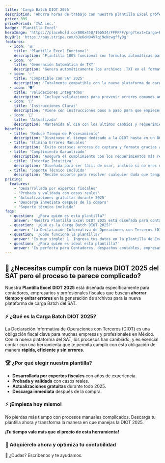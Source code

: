 ```yaml
---
title: 'Carga Batch DIOT 2025'
description: 'Ahorra horas de trabajo con nuestra plantilla Excel profesional para DIOT 2025. Genera archivos .TXT automáticamente y cumple con los nuevos requerimientos del SAT de forma rápida y sin errores. ¡Lista para usar hoy mismo! ⚡📊'
price: 399
pricePeriod: 'IVA inc.'
badge: 'Plantilla Excel'
heroImage: 'https://placehold.co/800x450/166534/FFFFFF/png?text=Carga+Batch+DIOT+2025'
buyUrl: 'https://buy.stripe.com/bJe6oH94V7qj9eNcwgffy0g'
features:
  - icon: '📊'
    title: 'Plantilla Excel Funcional'
    description: 'Plantilla 100% funcional con fórmulas automáticas para un uso inmediato.'
  - icon: '⚙️'
    title: 'Generación Automática de TXT'
    description: 'Genera automáticamente los archivos .TXT en el formato exacto requerido por el SAT.'
  - icon: '✅'
    title: 'Compatible con SAT 2025'
    description: 'Totalmente compatible con la nueva plataforma de carga Batch del SAT para 2025.'
  - icon: '🛡️'
    title: 'Validaciones Integradas'
    description: 'Incluye validaciones para prevenir errores comunes antes de generar los archivos.'
  - icon: '📖'
    title: 'Instrucciones Claras'
    description: 'Viene con instrucciones paso a paso para que empieces a usarla de inmediato.'
  - icon: '🔄'
    title: 'Actualizada'
    description: 'Mantenida al día con los últimos cambios y requerimientos normativos del SAT.'
benefits:
  - title: 'Reduce Tiempo de Procesamiento'
    description: 'Disminuye el tiempo dedicado a la DIOT hasta en un 80%, liberando horas para tareas de más valor.'
  - title: 'Elimina Errores Manuales'
    description: 'Evita costosos errores de captura y formato gracias a la automatización y las validaciones.'
  - title: 'Cumplimiento Garantizado'
    description: 'Asegura el cumplimiento con los requerimientos más recientes del SAT para la DIOT 2025.'
  - title: 'Interfaz Intuitiva'
    description: 'Diseñada para ser fácil de usar, incluso si no eres un experto en Excel.'
  - title: 'Soporte Técnico Incluido'
    description: 'Recibe soporte para resolver cualquier duda que tengas sobre el uso de la plantilla.'
pricing:
  features:
    - 'Desarrollada por expertos fiscales'
    - 'Probada y validada con casos reales'
    - 'Actualizaciones gratuitas durante 2025'
    - 'Descarga inmediata después de la compra'
    - 'Soporte técnico incluido'
faqs:
  - question: '¿Para quién es esta plantilla?'
    answer: 'Nuestra Plantilla Excel DIOT 2025 está diseñada para contadores, empresarios y profesionales fiscales que buscan ahorrar tiempo y evitar errores en la generación de archivos para la nueva plataforma de carga Batch del SAT.'
  - question: '¿Qué es la Carga Batch DIOT 2025?'
    answer: 'La Declaración Informativa de Operaciones con Terceros (DIOT) es una obligación fiscal clave. Con la nueva plataforma del SAT, los procesos han cambiado, y es esencial contar con una herramienta que te permita cumplir de manera rápida, eficiente y sin errores.'
  - question: '¿Cómo funciona la plantilla?'
    answer: 'Es muy simple: 1. Ingresa tus datos en la plantilla de Excel. 2. Haz clic en “Generar DIOT”. 3. El sistema consolidará los registros y generará el archivo TXT listo para subir a la plataforma del SAT.'
  - question: '¿Para quién es ideal esta plantilla?'
    answer: 'Es perfecta para Contadores, despachos contables, empresas con obligaciones DIOT, profesionales fiscales independientes y departamentos de contabilidad.'
---
```


## 🎯 ¿Necesitas cumplir con la nueva DIOT 2025 del SAT pero el proceso te parece complicado?

Nuestra **Plantilla Excel DIOT 2025** está diseñada específicamente para contadores, empresarios y profesionales fiscales que buscan **ahorrar tiempo y evitar errores** en la generación de archivos para la nueva plataforma de carga Batch del SAT.

### ⚡ ¿Qué es la Carga Batch DIOT 2025?

La Declaración Informativa de Operaciones con Terceros (DIOT) es una obligación fiscal clave para muchas empresas y profesionales en México. Con la nueva plataforma del SAT, los procesos han cambiado, y es esencial contar con una herramienta que te permita cumplir con esta obligación de manera **rápida, eficiente y sin errores**.

### 🏆 ¿Por qué elegir nuestra plantilla?

- **Desarrollada por expertos fiscales** con años de experiencia.
- **Probada y validada** con casos reales.
- **Actualizaciones gratuitas** durante todo 2025.
- **Descarga inmediata** después de la compra.

### ⚡ ¡Empieza hoy mismo!

No pierdas más tiempo con procesos manuales complicados. Descarga tu plantilla ahora y transforma la manera en que manejas la DIOT 2025.

**¡Tu tiempo vale más que el precio de esta herramienta!**

### 🔗 Adquiérelo ahora y optimiza tu contabilidad

📩 ¿Dudas? Escríbenos y te ayudamos.
